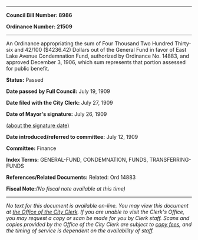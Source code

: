 

********

**Council Bill Number: 8986**
   
**Ordinance Number: 21509**
********

 An Ordinance appropriating the sum of Four Thousand Two Hundred Thirty-six and 42/100 ($4236.42) Dollars out of the General Fund in favor of East Lake Avenue Condemnation Fund, authorized by Ordinance No. 14883, and approved December 3, 1906, which sum represents that portion assessed for public benefit.

**Status:** Passed
   
**Date passed by Full Council:** July 19, 1909
   
**Date filed with the City Clerk:** July 27, 1909
   
**Date of Mayor's signature:** July 26, 1909
   
[(about the signature date)](/~public/approvaldate.htm)
   
   
   
**Date introduced/referred to committee:** July 12, 1909
   
**Committee:** Finance
   
   
**Index Terms:** GENERAL-FUND, CONDEMNATION, FUNDS, TRANSFERRING-FUNDS

**References/Related Documents:** Related: Ord 14883

**Fiscal Note:**_(No fiscal note available at this time)_
********

_No text for this document is available on-line. You may view this document at [the Office of the City Clerk](http://www.seattle.gov/leg/clerk/contactUs.htm). If you are unable to visit the Clerk's Office, you may request a copy or scan be made for you by Clerk staff. Scans and copies provided by the Office of the City Clerk are subject to [copy fees](http://clerk.seattle.gov/~public/clerkfees.htm), and the timing of service is dependent on the availability of staff._

